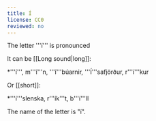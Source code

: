 ```yaml
---
title: Í
license: CC0
reviewed: no
---
```


The letter '''í''' is pronounced <Audio src=" 6jJT.mp3" inline/>, same as in the English word ''s'''ee'''''. The letter [[Ý|''ý'']] is pronounced exactly the same.

It can be [[Long sound|long]]:

*'''í''', m'''í'''n, '''í'''búarnir, '''Í'''safjörður, r'''í'''kur

Or [[short]]:

*'''í'''slenska, r'''ík'''t, b'''í'''ll

The name of the letter is "í".

